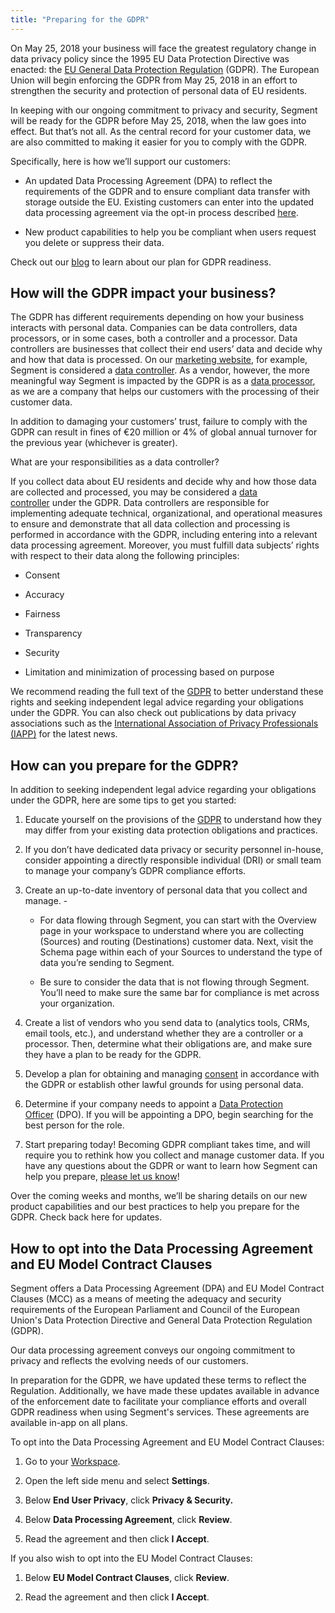 ```yaml
---
title: "Preparing for the GDPR"
---
```


On May 25, 2018 your business will face the greatest regulatory change in data privacy policy since the 1995 EU Data Protection Directive was enacted: the [EU General Data Protection Regulation](https://ec.europa.eu/info/law/law-topic/data-protection_en) (GDPR). The European Union will begin enforcing the GDPR from May 25, 2018 in an effort to strengthen the security and protection of personal data of EU residents.

In keeping with our ongoing commitment to privacy and security, Segment will be ready for the GDPR before May 25, 2018, when the law goes into effect. But that’s not all. As the central record for your customer data, we are also committed to making it easier for you to comply with the GDPR.

Specifically, here is how we’ll support our customers:

*   An updated Data Processing Agreement (DPA) to reflect the requirements of the GDPR and to ensure compliant data transfer with storage outside the EU. Existing customers can enter into the updated data processing agreement via the opt-in process described [here](https://segment.com/docs/guides/best-practices/preparing-for-the-gdpr/#how-to-opt-into-the-data-processing-agreement-and-eu-model-contract-clauses).
    
*   New product capabilities to help you be compliant when users request you delete or suppress their data.
    

Check out our [blog](https://segment.com/blog/segment-and-the-gdpr) to learn about our plan for GDPR readiness.

## How will the GDPR impact your business?

The GDPR has different requirements depending on how your business interacts with personal data. Companies can be data controllers, data processors, or in some cases, both a controller and a processor. Data controllers are businesses that collect their end users’ data and decide why and how that data is processed. On our [marketing website](https://segment.com/), for example, Segment is considered a [data controller](https://gdpr-info.eu/art-24-gdpr/). As a vendor, however, the more meaningful way Segment is impacted by the GDPR is as a [data processor](https://gdpr-info.eu/art-28-gdpr/), as we are a company that helps our customers with the processing of their customer data.

In addition to damaging your customers’ trust, failure to comply with the GDPR can result in fines of €20 million or 4% of global annual turnover for the previous year (whichever is greater).

What are your responsibilities as a data controller?

If you collect data about EU residents and decide why and how those data are collected and processed, you may be considered a [data controller](https://gdpr-info.eu/art-24-gdpr/) under the GDPR. Data controllers are responsible for implementing adequate technical, organizational, and operational measures to ensure and demonstrate that all data collection and processing is performed in accordance with the GDPR, including entering into a relevant data processing agreement. Moreover, you must fulfill data subjects’ rights with respect to their data along the following principles:

*   Consent
    
*   Accuracy
    
*   Fairness
    
*   Transparency
    
*   Security
    
*   Limitation and minimization of processing based on purpose
    

We recommend reading the full text of the [GDPR](https://gdpr-info.eu/) to better understand these rights and seeking independent legal advice regarding your obligations under the GDPR. You can also check out publications by data privacy associations such as the [International Association of Privacy Professionals (IAPP)](https://iapp.org/) for the latest news. 

## How can you prepare for the GDPR?

In addition to seeking independent legal advice regarding your obligations under the GDPR, here are some tips to get you started:

1.  Educate yourself on the provisions of the [GDPR](https://gdpr-info.eu/) to understand how they may differ from your existing data protection obligations and practices.
    
2.  If you don’t have dedicated data privacy or security personnel in-house, consider appointing a directly responsible individual (DRI) or small team to manage your company’s GDPR compliance efforts.
    
3.  Create an up-to-date inventory of personal data that you collect and manage. -
    
    *   For data flowing through Segment, you can start with the Overview page in your workspace to understand where you are collecting (Sources) and routing (Destinations) customer data. Next, visit the Schema page within each of your Sources to understand the type of data you’re sending to Segment.
        
    *   Be sure to consider the data that is not flowing through Segment. You’ll need to make sure the same bar for compliance is met across your organization.
        
4.  Create a list of vendors who you send data to (analytics tools, CRMs, email tools, etc.), and understand whether they are a controller or a processor. Then, determine what their obligations are, and make sure they have a plan to be ready for the GDPR.
    
5.  Develop a plan for obtaining and managing [consent](https://gdpr-info.eu/art-7-gdpr/) in accordance with the GDPR or establish other lawful grounds for using personal data.
    
6.  Determine if your company needs to appoint a [Data Protection Officer](https://gdpr-info.eu/art-37-gdpr/) (DPO). If you will be appointing a DPO, begin searching for the best person for the role.
    
7.  Start preparing today! Becoming GDPR compliant takes time, and will require you to rethink how you collect and manage customer data. If you have any questions about the GDPR or want to learn how Segment can help you prepare, [please let us know](https://segment.com/contact/sales)!
    

Over the coming weeks and months, we’ll be sharing details on our new product capabilities and our best practices to help you prepare for the GDPR. Check back here for updates.

## How to opt into the Data Processing Agreement and EU Model Contract Clauses

Segment offers a Data Processing Agreement (DPA) and EU Model Contract Clauses (MCC) as a means of meeting the adequacy and security requirements of the European Parliament and Council of the European Union's Data Protection Directive and General Data Protection Regulation (GDPR).

Our data processing agreement conveys our ongoing commitment to privacy and reflects the evolving needs of our customers. 

In preparation for the GDPR, we have updated these terms to reflect the Regulation. Additionally, we have made these updates available in advance of the enforcement date to facilitate your compliance efforts and overall GDPR readiness when using Segment's services. These agreements are available in-app on all plans.

To opt into the Data Processing Agreement and EU Model Contract Clauses:

1.  Go to your [Workspace](https://app.segment.com).
    
2.  Open the left side menu and select **Settings**.
    
3.  Below **End User Privacy**, click **Privacy & Security.**
    
4.  Below **Data Processing Agreement**, click **Review**.
    
5.  Read the agreement and then click **I Accept**.
    

If you also wish to opt into the EU Model Contract Clauses:

1.  Below **EU Model Contract Clauses**, click **Review**.
    
2.  Read the agreement and then click **I Accept**.
